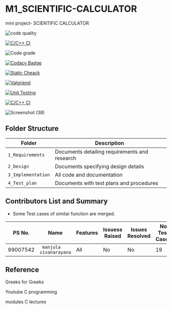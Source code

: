 # M1_SCIENTIFIC-CALCULATOR
mini project- SCIENTIFIC CALCULATOR


![code quality ](https://api.codiga.io/project/30973/score/svg)

[![C/C++ CI](https://github.com/siva-lpu/M1_SCIENTIFIC-CALCULATOR_UTIL/actions/workflows/c-cpp.yml/badge.svg?event=check_run)](https://github.com/siva-lpu/M1_SCIENTIFIC-CALCULATOR_UTIL/actions/workflows/c-cpp.yml)

![Code grade](https://api.codiga.io/project/30973/status/svg)

[![Codacy Badge](https://app.codacy.com/project/badge/Grade/4de87119b9124c8ab3f15a25a0b85379)](https://www.codacy.com/gh/siva-lpu/M1_SCIENTIFIC-CALCULATOR_UTIL/dashboard?utm_source=github.com&amp;utm_medium=referral&amp;utm_content=siva-lpu/M1_SCIENTIFIC-CALCULATOR_UTIL&amp;utm_campaign=Badge_Grade)

[![Static Cheack](https://github.com/siva-lpu/M1_SCIENTIFIC-CALCULATOR_UTIL/actions/workflows/Static.yml/badge.svg)](https://github.com/siva-lpu/M1_SCIENTIFIC-CALCULATOR_UTIL/actions/workflows/Static.yml)

[![Valgriend](https://github.com/siva-lpu/M1_SCIENTIFIC-CALCULATOR_UTIL/actions/workflows/Val.yml/badge.svg)](https://github.com/siva-lpu/M1_SCIENTIFIC-CALCULATOR_UTIL/actions/workflows/Val.yml)

[![Unit Testing](https://github.com/siva-lpu/M1_SCIENTIFIC-CALCULATOR_UTIL/actions/workflows/Unit.yml/badge.svg)](https://github.com/siva-lpu/M1_SCIENTIFIC-CALCULATOR_UTIL/actions/workflows/Unit.yml)
 
[![C/C++ CI](https://github.com/siva-lpu/M1_SCIENTIFIC-CALCULATOR_UTIL/actions/workflows/c-cpp.yml/badge.svg?event=check_run)](https://github.com/siva-lpu/M1_SCIENTIFIC-CALCULATOR_UTIL/actions/workflows/c-cpp.yml)


![Screenshot (38)](https://user-images.githubusercontent.com/62956242/153452868-2480a1c8-26e6-4e16-b2fc-456f7f4144af.png)




## Folder Structure

Folder             | Description
-------------------| -----------------------------------------
`1_Requirements`   | Documents detailing requirements and research
`2_Design`         | Documents specifying design details
`3_Implementation` | All code and documentation
`4_Test_plan`      | Documents with test plans and procedures


## Contributors List and Summary

 - Some Test cases of similar function are merged.
 
PS No. |  Name   |    Features    | Issuess Raised |Issues Resolved|No Test Cases|Test Case Pass
-------|---------|----------------|----------------|---------------|-------------|--------------
99007542 | ` manjula sivanarayana`  | All |  No     |  No   | 19  |19    
    


## Reference

Greeks for Greeks

Youtube C programming

modules C lectures
